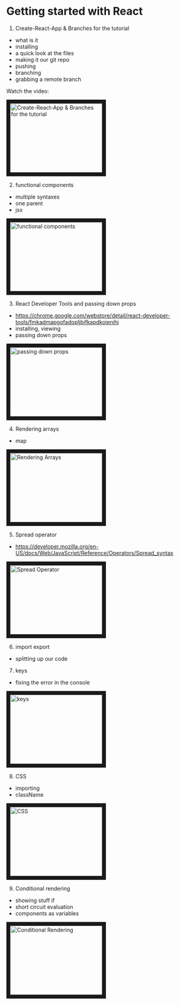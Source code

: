 # Getting started with React

1. Create-React-App & Branches for the tutorial

- what is it
- installing
- a quick look at the files
- making it our git repo
- pushing
- branching
- grabbing a remote branch

Watch the video:

<a href="http://www.youtube.com/watch?feature=player_embedded&v=wDEwq9UqZR8
" target="_blank"><img src="http://img.youtube.com/vi/wDEwq9UqZR8/0.jpg" 
alt="Create-React-App & Branches for the tutorial" width="240" height="180" border="10" /></a>

2. functional components

- multiple syntaxes
- one parent
- jsx

<a href="http://www.youtube.com/watch?feature=player_embedded&v=kxI9falAjuY
" target="_blank"><img src="http://img.youtube.com/vi/kxI9falAjuY/0.jpg" 
alt="functional components" width="240" height="180" border="10" /></a>

3. React Developer Tools and passing down props

- https://chrome.google.com/webstore/detail/react-developer-tools/fmkadmapgofadopljbjfkapdkoienihi
- installing, viewing
- passing down props

<a href="http://www.youtube.com/watch?feature=player_embedded&v=2ZFeXxX_dmM
" target="_blank"><img src="http://img.youtube.com/vi/2ZFeXxX_dmM/0.jpg" 
alt="passing down props" width="240" height="180" border="10" /></a>

4. Rendering arrays

- map

<a href="http://www.youtube.com/watch?feature=player_embedded&v=TLWg2BszaUU
" target="_blank"><img src="http://img.youtube.com/vi/TLWg2BszaUU/0.jpg" 
alt="Rendering Arrays" width="240" height="180" border="10" /></a>

5. Spread operator

- https://developer.mozilla.org/en-US/docs/Web/JavaScript/Reference/Operators/Spread_syntax

<a href="http://www.youtube.com/watch?feature=player_embedded&v=s5WwkDTULpo
" target="_blank"><img src="http://img.youtube.com/vi/s5WwkDTULpo/0.jpg" 
alt="Spread Operator" width="240" height="180" border="10" /></a>

6. import export

- splitting up our code

7. keys

- fixing the error in the console

<a href="http://www.youtube.com/watch?feature=player_embedded&v=cTXCmyR0r3c
" target="_blank"><img src="http://img.youtube.com/vi/cTXCmyR0r3c/0.jpg" 
alt="keys" width="240" height="180" border="10" /></a>

8. CSS

- importing
- className

<a href="http://www.youtube.com/watch?feature=player_embedded&v=DSov_RH0t70
" target="_blank"><img src="http://img.youtube.com/vi/DSov_RH0t70/0.jpg" 
alt="CSS" width="240" height="180" border="10" /></a>

9. Conditional rendering

- showing stuff if
- short circuit evaluation
- components as variables

<a href="http://www.youtube.com/watch?feature=player_embedded&v=hER36Zz7Rxo
" target="_blank"><img src="http://img.youtube.com/vi/hER36Zz7Rxo/0.jpg" 
alt="Conditional Rendering" width="240" height="180" border="10" /></a>
